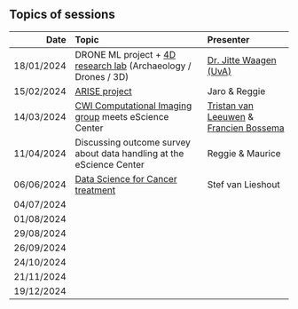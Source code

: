 ## Topics of sessions

| Date          | Topic                                      | Presenter  |
| -------------:|:------------------------------------------ |:---------- |
| 18/01/2024 | DRONE ML project + [4D research lab](https://4dresearchlab.nl/) (Archaeology / Drones / 3D) |  [Dr. Jitte Waagen (UvA)](https://www.uva.nl/profiel/w/a/j.waagen/j.waagen.html?cb#Publicaties)|
| 15/02/2024 | [ARISE project](https://research-software-directory.org/projects/arise) | Jaro & Reggie |
| 14/03/2024 | [CWI Computational Imaging group](https://www.cwi.nl/en/groups/computational-imaging/) meets eScience Center | [Tristan van Leeuwen](https://www.cwi.nl/nl/people/tristan-van-leeuwen/) & [Francien Bossema](https://www.esciencecenter.nl/fellowship-programme/francien-bossema/)|
| 11/04/2024 | Discussing outcome survey about data handling at the eScience Center | Reggie & Maurice | 
| 06/06/2024 | [Data Science for Cancer treatment](https://www.hartwigmedicalfoundation.nl/)  | Stef van Lieshout |
| 04/07/2024 | | |
| 01/08/2024 | | |
| 29/08/2024 | | |
| 26/09/2024 | | |
| 24/10/2024 | | |
| 21/11/2024 | | |
| 19/12/2024 | | |

